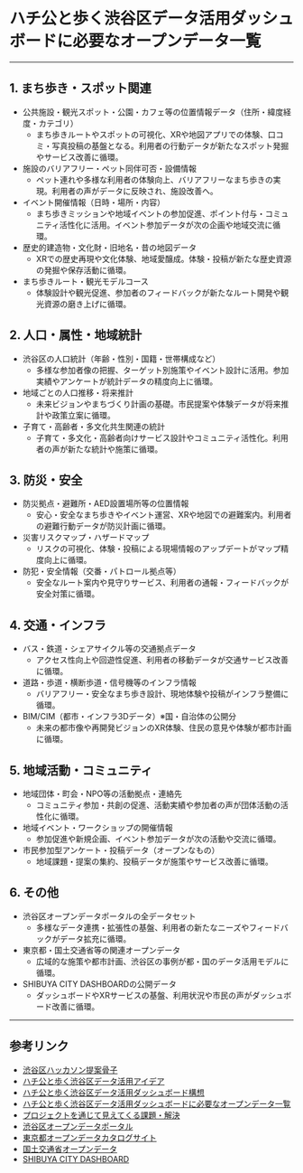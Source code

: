 # ハチ公と歩く渋谷区データ活用ダッシュボードに必要なオープンデータ一覧

---

## 1. まち歩き・スポット関連
- 公共施設・観光スポット・公園・カフェ等の位置情報データ（住所・緯度経度・カテゴリ）
    - まち歩きルートやスポットの可視化、XRや地図アプリでの体験、口コミ・写真投稿の基盤となる。利用者の行動データが新たなスポット発掘やサービス改善に循環。
- 施設のバリアフリー・ペット同伴可否・設備情報
    - ペット連れや多様な利用者の体験向上、バリアフリーなまち歩きの実現。利用者の声がデータに反映され、施設改善へ。
- イベント開催情報（日時・場所・内容）
    - まち歩きミッションや地域イベントの参加促進、ポイント付与・コミュニティ活性化に活用。イベント参加データが次の企画や地域交流に循環。
- 歴史的建造物・文化財・旧地名・昔の地図データ
    - XRでの歴史再現や文化体験、地域愛醸成。体験・投稿が新たな歴史資源の発掘や保存活動に循環。
- まち歩きルート・観光モデルコース
    - 体験設計や観光促進、参加者のフィードバックが新たなルート開発や観光資源の磨き上げに循環。

## 2. 人口・属性・地域統計
- 渋谷区の人口統計（年齢・性別・国籍・世帯構成など）
    - 多様な参加者像の把握、ターゲット別施策やイベント設計に活用。参加実績やアンケートが統計データの精度向上に循環。
- 地域ごとの人口推移・将来推計
    - 未来ビジョンやまちづくり計画の基礎。市民提案や体験データが将来推計や政策立案に循環。
- 子育て・高齢者・多文化共生関連の統計
    - 子育て・多文化・高齢者向けサービス設計やコミュニティ活性化。利用者の声が新たな統計や施策に循環。

## 3. 防災・安全
- 防災拠点・避難所・AED設置場所等の位置情報
    - 安心・安全なまち歩きやイベント運営、XRや地図での避難案内。利用者の避難行動データが防災計画に循環。
- 災害リスクマップ・ハザードマップ
    - リスクの可視化、体験・投稿による現場情報のアップデートがマップ精度向上に循環。
- 防犯・安全情報（交番・パトロール拠点等）
    - 安全なルート案内や見守りサービス、利用者の通報・フィードバックが安全対策に循環。

## 4. 交通・インフラ
- バス・鉄道・シェアサイクル等の交通拠点データ
    - アクセス性向上や回遊性促進、利用者の移動データが交通サービス改善に循環。
- 道路・歩道・横断歩道・信号機等のインフラ情報
    - バリアフリー・安全なまち歩き設計、現地体験や投稿がインフラ整備に循環。
- BIM/CIM（都市・インフラ3Dデータ）※国・自治体の公開分
    - 未来の都市像や再開発ビジョンのXR体験、住民の意見や体験が都市計画に循環。

## 5. 地域活動・コミュニティ
- 地域団体・町会・NPO等の活動拠点・連絡先
    - コミュニティ参加・共創の促進、活動実績や参加者の声が団体活動の活性化に循環。
- 地域イベント・ワークショップの開催情報
    - 参加促進や新規企画、イベント参加データが次の活動や交流に循環。
- 市民参加型アンケート・投稿データ（オープンなもの）
    - 地域課題・提案の集約、投稿データが施策やサービス改善に循環。

## 6. その他
- 渋谷区オープンデータポータルの全データセット
    - 多様なデータ連携・拡張性の基盤、利用者の新たなニーズやフィードバックがデータ拡充に循環。
- 東京都・国土交通省等の関連オープンデータ
    - 広域的な施策や都市計画、渋谷区の事例が都・国のデータ活用モデルに循環。
- SHIBUYA CITY DASHBOARDの公開データ
    - ダッシュボードやXRサービスの基盤、利用状況や市民の声がダッシュボード改善に循環。

---

## 参考リンク
- [渋谷区ハッカソン提案骨子](./shibuya.md)
- [ハチ公と歩く渋谷区データ活用アイデア](./hatikou.md)
- [ハチ公と歩く渋谷区データ活用ダッシュボード構想](./dashboard.md)
- [ハチ公と歩く渋谷区データ活用ダッシュボードに必要なオープンデータ一覧](./opendata.md)
- [プロジェクトを通じて見えてくる課題・解決](./problem.md)
- [渋谷区オープンデータポータル](https://www.city.shibuya.tokyo.jp/kurashi/it/portal/opendata.html)
- [東京都オープンデータカタログサイト](https://catalog.data.metro.tokyo.lg.jp/)
- [国土交通省オープンデータ](https://www.mlit.go.jp/plateau/)
- [SHIBUYA CITY DASHBOARD](https://www.city.shibuya.tokyo.jp/shisei/koho/dashboard.html)
